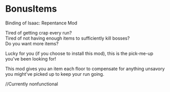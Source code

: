 # BonusItems
Binding of Isaac: Repentance Mod

Tired of getting crap every run?    
Tired of not having enough items to sufficiently kill bosses?   
Do you want more items? 

Lucky for you (if you choose to install this mod), this is the pick-me-up you've been looking for!

This mod gives you an item each floor to compensate for anything unsavory you might've picked up to keep your run going.

//Currently nonfunctional
